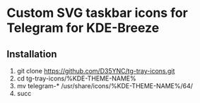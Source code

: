 # Custom SVG taskbar icons for Telegram for KDE-Breeze

## Installation
1. git clone https://github.com/D35YNC/tg-tray-icons.git 
2. cd tg-tray-icons/%KDE-THEME-NAME%
3. mv telegram-* /usr/share/icons/%KDE-THEME-NAME%/64/
4. succ
